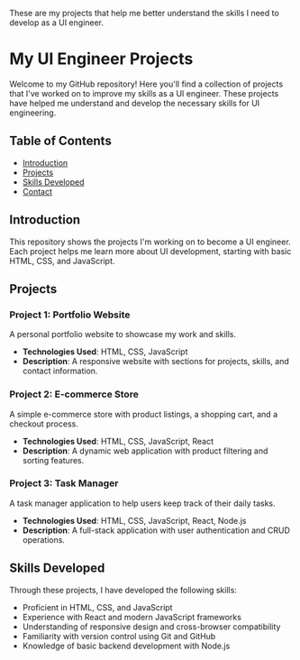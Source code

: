 These are my projects that help me better understand the skills I need to develop as a UI engineer.
# My UI Engineer Projects

Welcome to my GitHub repository! Here you'll find a collection of projects that I've worked on to improve my skills as a UI engineer. These projects have helped me understand and develop the necessary skills for UI engineering.

## Table of Contents

- [Introduction](#introduction)
- [Projects](#projects)
- [Skills Developed](#skills-developed)
- [Contact](#contact)

## Introduction

This repository shows the projects I'm working on to become a UI engineer. Each project helps me learn more about UI development, starting with basic HTML, CSS, and JavaScript.

## Projects

### Project 1: Portfolio Website

A personal portfolio website to showcase my work and skills.

- **Technologies Used**: HTML, CSS, JavaScript
- **Description**: A responsive website with sections for projects, skills, and contact information.

### Project 2: E-commerce Store

A simple e-commerce store with product listings, a shopping cart, and a checkout process.

- **Technologies Used**: HTML, CSS, JavaScript, React
- **Description**: A dynamic web application with product filtering and sorting features.

### Project 3: Task Manager

A task manager application to help users keep track of their daily tasks.

- **Technologies Used**: HTML, CSS, JavaScript, React, Node.js
- **Description**: A full-stack application with user authentication and CRUD operations.

## Skills Developed

Through these projects, I have developed the following skills:

- Proficient in HTML, CSS, and JavaScript
- Experience with React and modern JavaScript frameworks
- Understanding of responsive design and cross-browser compatibility
- Familiarity with version control using Git and GitHub
- Knowledge of basic backend development with Node.js
